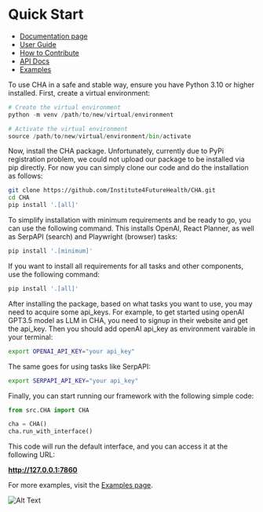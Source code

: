 Quick Start
===========
* [Documentation page](https://docs.opencha.com)
* [User Guide](https://docs.opencha.com/user_guide/index.html)
* [How to Contribute](https://docs.opencha.com/user_guide/contribute.html)
* [API Docs](https://docs.opencha.com/api/index.html)
* [Examples](https://docs.opencha.com/examples/index.html)

To use CHA in a safe and stable way, ensure you have Python 3.10 or higher installed. First, create a virtual environment:

```python
# Create the virtual environment
python -m venv /path/to/new/virtual/environment

# Activate the virtual environment
source /path/to/new/virtual/environment/bin/activate
```

Now, install the CHA package. Unfortunately, currently due to PyPi registration problem, we could not upload our package to be
installed via pip directly. For now you can simply clone our code and do the installation as follows:

```bash
git clone https://github.com/Institute4FutureHealth/CHA.git
cd CHA
pip install '.[all]'
```

To simplify installation with minimum requirements and be ready to go, you can use the following command. This installs OpenAI, React Planner, as well as SerpAPI (search) and Playwright (browser) tasks:

```bash
pip install '.[minimum]'
```

If you want to install all requirements for all tasks and other components, use the following command:

```bash
pip install '.[all]'
```

After installing the package, based on what tasks you want to use, you may need to acquire some api_keys. For example, to get started using openAI GPT3.5 model as LLM in CHA, you need to signup
in their website and get the api_key. Then you should add openAI api_key as environment vairable in your terminal:

```bash
export OPENAI_API_KEY="your api_key"
```

The same goes for using tasks like SerpAPI:

```bash
export SERPAPI_API_KEY="your api_key"
```

Finally, you can start running our framework with the following simple code:

```python
from src.CHA import CHA

cha = CHA()
cha.run_with_interface()
```

This code will run the default interface, and you can access it at the following URL:

**http://127.0.0.1:7860**

For more examples, visit the [Examples page](https://docs.opencha.com/examples/index.html).

![Alt Text](./docs/figs/Interface.png)
